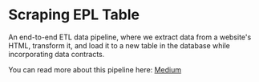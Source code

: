 
# Scraping EPL Table

An end-to-end ETL data pipeline, where we extract data from a website's HTML, transform it, and load it to a new table in the database while incorporating data contracts.

You can read more about this pipeline here: [Medium](https://medium.com/@shimanges/building-a-data-pipeline-with-apache-airflow-and-docker-using-data-contracts-6bd046362cc7#962e)


